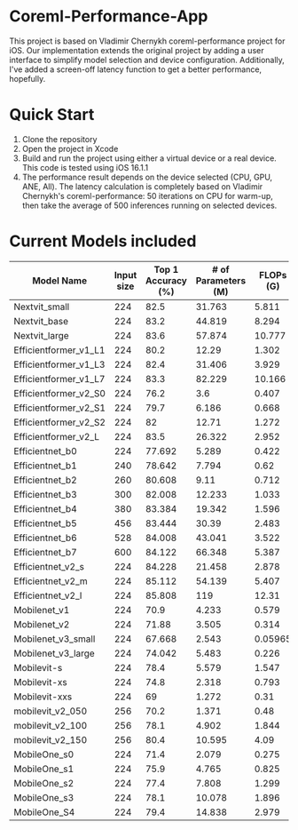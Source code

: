 # Coreml-Performance-App
This project is based on Vladimir Chernykh coreml-performance project for iOS. Our implementation extends the original project by adding a user interface to simplify model selection and device configuration. Additionally, I've added a screen-off latency function to get a better performance, hopefully.

# Quick Start
1. Clone the repository
2. Open the project in Xcode
3. Build and run the project using either a virtual device or a real device. This code is tested using iOS 16.1.1
4. The performance result depends on the device selected (CPU, GPU, ANE, All). The latency calculation is completely based on Vladimir Chernykh's coreml-performance: 50 iterations on CPU for warm-up, then take the average of 500 inferences running on selected devices.

# Current Models included
| Model Name            | Input size | Top 1 Accuracy (%) | # of Parameters (M) | FLOPs (G) | # of Activations (million) | Model Link                                                                                 |
|-----------------------|------------|--------------------|---------------------|-----------|----------------------------|--------------------------------------------------------------------------------------------|
| Nextvit_small         | 224        | 82.5               | 31.763              | 5.811     | 18.4387                    | https://github.com/bytedance/Next-ViT                                                      |
| Nextvit_base          | 224        | 83.2               | 44.819              | 8.294     | 23.7119                    | https://github.com/bytedance/Next-ViT                                                      |
| Nextvit_large         | 224        | 83.6               | 57.874              | 10.777    | 28.99                      | https://github.com/bytedance/Next-ViT                                                      |
| Efficientformer_v1_L1 | 224        | 80.2               | 12.29               | 1.302     | 5.53                       | https://github.com/snap-research/EfficientFormer                                           |
| Efficientformer_v1_L3 | 224        | 82.4               | 31.406              | 3.929     | 12                         | https://github.com/snap-research/EfficientFormer                                           |
| Efficientformer_v1_L7 | 224        | 83.3               | 82.229              | 10.166    | 24.45                      | https://github.com/snap-research/EfficientFormer                                           |
| Efficientformer_v2_S0 | 224        | 76.2               | 3.6                 | 0.407     | 5.3                        | https://github.com/snap-research/EfficientFormer                                           |
| Efficientformer_v2_S1 | 224        | 79.7               | 6.186               | 0.668     | 7.66                       | https://github.com/snap-research/EfficientFormer                                           |
| Efficientformer_v2_S2 | 224        | 82                 | 12.71               | 1.272     | 11.77                      | https://github.com/snap-research/EfficientFormer                                           |
| Efficientformer_v2_L  | 224        | 83.5               | 26.322              | 2.952     | 18.54                      | https://github.com/snap-research/EfficientFormer                                           |
| Efficientnet_b0       | 224        | 77.692             | 5.289               | 0.422     | 6.75                       | https://pytorch.org/vision/main/models/generated/torchvision.models.efficientnet_b0.html   |
| Efficientnet_b1       | 240        | 78.642             | 7.794               | 0.62      | 9.36                       | https://pytorch.org/vision/main/models/generated/torchvision.models.efficientnet_b1.html   |
| Efficientnet_b2       | 260        | 80.608             | 9.11                | 0.712     | 9.81                       | https://pytorch.org/vision/master/models/generated/torchvision.models.efficientnet_b2.html |
| Efficientnet_b3       | 300        | 82.008             | 12.233              | 1.033     | 13.01                      | https://pytorch.org/vision/main/models/generated/torchvision.models.efficientnet_b3.html   |
| Efficientnet_b4       | 380        | 83.384             | 19.342              | 1.596     | 17.05                      | https://pytorch.org/vision/main/models/generated/torchvision.models.efficientnet_b4.html   |
| Efficientnet_b5       | 456        | 83.444             | 30.39               | 2.483     | 23.42                      | https://pytorch.org/vision/main/models/generated/torchvision.models.efficientnet_b5.html   |
| Efficientnet_b6       | 528        | 84.008             | 43.041              | 3.522     | 29.97                      | https://pytorch.org/vision/main/models/generated/torchvision.models.efficientnet_b6.html   |
| Efficientnet_b7       | 600        | 84.122             | 66.348              | 5.387     | 40.09                      | https://pytorch.org/vision/main/models/generated/torchvision.models.efficientnet_b7.html   |
| Efficientnet_v2_s     | 224        | 84.228             | 21.458              | 2.878     | 12.19                      | https://pytorch.org/vision/main/models/efficientnetv2.html                                 |
| Efficientnet_v2_m     | 224        | 85.112             | 54.139              | 5.407     | 19.62                      | https://pytorch.org/vision/main/models/efficientnetv2.html                                 |
| Efficientnet_v2_l     | 224        | 85.808             | 119                 | 12.31     | 34.5                       | https://pytorch.org/vision/main/models/efficientnetv2.html                                 |
| Mobilenet_v1          | 224        | 70.9               | 4.233               | 0.579     | 5.04                       | https://huggingface.co/docs/transformers/model_doc/mobilenet_v1#overview                   |
| Mobilenet_v2          | 224        | 71.88              | 3.505               | 0.314     | 6.68                       | https://pytorch.org/hub/pytorch_vision_mobilenet_v2/                                       |
| Mobilenet_v3_small    | 224        | 67.668             | 2.543               | 0.05965   | 1.42                       | https://pytorch.org/vision/main/models/mobilenetv3.html                                    |
| Mobilenet_v3_large    | 224        | 74.042             | 5.483               | 0.226     | 4.41                       | https://pytorch.org/vision/main/models/mobilenetv3.html                                    |
| Mobilevit-s           | 224        | 78.4               | 5.579               | 1.547     | 14.94                      | https://huggingface.co/apple/mobilevit-small                                               |
| Mobilevit-xs          | 224        | 74.8               | 2.318               | 0.793     | 12.14                      | https://huggingface.co/apple/mobilevit-x-small                                             |
| Mobilevit-xxs         | 224        | 69                 | 1.272               | 0.31      | 5.99                       | https://huggingface.co/apple/mobilevit-xx-small                                            |
| mobilevit_v2_050      | 256        | 70.2               | 1.371               | 0.48      | 8.04                       | https://huggingface.co/timm/mobilevitv2_050.cvnets_in1k                                    |
| mobilevit_v2_100      | 256        | 78.1               | 4.902               | 1.844     | 16.08                      | https://huggingface.co/timm/mobilevitv2_100.cvnets_in1k                                    |
| mobilevit_v2_150      | 256        | 80.4               | 10.595              | 4.09      | 24.11                      | https://huggingface.co/timm/mobilevitv2_150.cvnets_in1k                                    |
| MobileOne_s0          | 224        | 71.4               | 2.079               | 0.275     | 3.79                       | https://github.com/apple/ml-mobileone                                                      |
| MobileOne_s1          | 224        | 75.9               | 4.765               | 0.825     | 6.27                       | https://github.com/apple/ml-mobileone                                                      |
| MobileOne_s2          | 224        | 77.4               | 7.808               | 1.299     | 7.56                       | https://github.com/apple/ml-mobileone                                                      |
| MobileOne_s3          | 224        | 78.1               | 10.078              | 1.896     | 9.13                       | https://github.com/apple/ml-mobileone                                                      |
| MobileOne_S4          | 224        | 79.4               | 14.838              | 2.979     | 11.81                      | https://github.com/apple/ml-mobileone                                                      |
